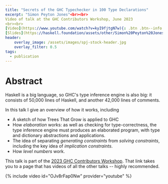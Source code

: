 ```yaml
---
title: "Secrets of the GHC Typechecker in 100 Type Declarations"
excerpt: "Simon Peyton Jones"<br><br>
Video of talk at the GHC Contributors Workshop, June 2023
<br><br>
[Video](https://www.youtube.com/watch?v=kyI9fjtgN7w){: .btn .btn--info ..btn--large}
[Slides](https://haskell.foundation/assets/other/Simon%20Peyton%20Jones%20-%202023-06-08%20-%20Type%20inference%20in%20GHC%20Jun%2023.pdf){: .btn .btn--info ..btn--large}
header:
    overlay_image: /assets/images/spj-stock-header.jpg
    overlay_filter: 0.5
tags:
  - publication
---
```


# Abstract
<!-- this H1 (denoted by the single octothorpe before the word 'Abstract') should remain unchanged. -->
  <!-- Note: Make sure to enter at least twice to create seperate lines for the page. -->

Haskell is a big language, so GHC's type inference engine is also big: it
consists of 50,000 lines of Haskell, and another 42,000 lines of comments.

In this talk I give an overview of how it works, including
* A sketch of how Trees That Grow is applied to GHC
* How *elaboration* works: as well as checking for type-correctness, the type inference engine
  must produces an elaborated program, with type and dictionary abstractions and applications.
* The idea of separating *generating constraints* from *solving constraints*, including
  the key idea of *implication constraints*.
* How *level numbers* work.

This talk is part of the [2023 GHC Contributors Workshop](https://haskell.foundation/events/2023-ghc-development-workshop.html).
That link takes you to a page that has videos of all the other talks -- highly recommended.

{% include video id="OJv8rFap0Nw" provider="youtube" %}


